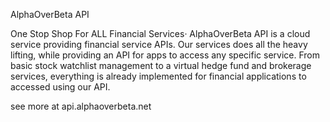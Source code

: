 AlphaOverBeta API

One Stop Shop For ALL Financial Services·
AlphaOverBeta API is a cloud service providing financial service APIs.
Our services does all the heavy lifting, while providing an API for apps to access any specific service.
From basic stock watchlist management to a virtual hedge fund and brokerage services, everything is already implemented for financial applications to accessed using our API.

see more at api.alphaoverbeta.net
